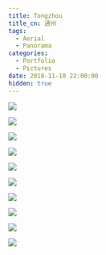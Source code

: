 ```yaml
---
title: Tongzhou
title_cn: 通州
tags:
  - Aerial
  - Panorama
categories:
  - Portfolio
  - Pictures
date: 2018-11-10 22:00:00
hidden: true
---
```


![](https://imagedelivery.net/6T-behmofKYLsxlrK0l_MQ/d079c5c3-30ee-448b-702e-d496b1917d00/extra)

![](https://imagedelivery.net/6T-behmofKYLsxlrK0l_MQ/8285c4ed-9947-4061-98ad-804ac96c2300/extra)

![](https://imagedelivery.net/6T-behmofKYLsxlrK0l_MQ/fee784a4-d306-4a6b-40ef-639f0db39a00/extra)

![](https://imagedelivery.net/6T-behmofKYLsxlrK0l_MQ/0377bcbd-46cb-40c5-1911-c900a90fad00/extra)

![](https://imagedelivery.net/6T-behmofKYLsxlrK0l_MQ/1cca0eb8-204c-4f7b-98a3-c26d02047100/extra)

![](https://imagedelivery.net/6T-behmofKYLsxlrK0l_MQ/e2b1e276-8fb3-4153-5134-ae2c7ede9a00/extra)

![](https://imagedelivery.net/6T-behmofKYLsxlrK0l_MQ/76cfa5ca-a896-45f5-2b7b-711429cc8600/extra)

![](https://imagedelivery.net/6T-behmofKYLsxlrK0l_MQ/0d0c3215-ab3e-4048-95ba-fd448ed6f800/extra)

![](https://imagedelivery.net/6T-behmofKYLsxlrK0l_MQ/69be576d-1990-4342-4fdc-bfca8a49c800/extra)

![](https://imagedelivery.net/6T-behmofKYLsxlrK0l_MQ/7980f579-75d4-4525-69c0-11e70120f500/extra)
